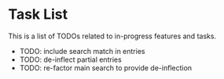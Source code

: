 # Task List

This is a list of TODOs related to in-progress features and tasks.

- TODO: include search match in entries
- TODO: de-inflect partial entries
- TODO: re-factor main search to provide de-inflection
